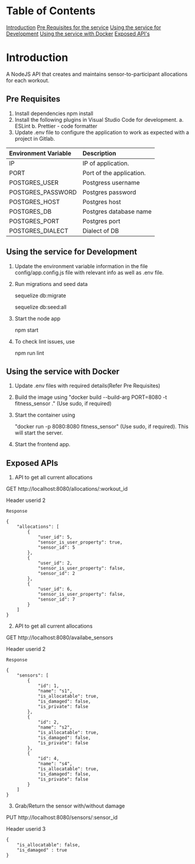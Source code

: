 # Table of Contents

[Introduction](#introduction)
[Pre Requisites for the service](#pre-requisites)
[Using the service for Development](#using-the-service-for-development)
[Using the service with Docker](#using-the-service-with-docker)
[Exposed API's](#exposed-apis)

# Introduction

A NodeJS API that creates and maintains sensor-to-participant allocations for each workout.

## Pre Requisites

1. Install dependencies
   npm install
2. Install the following plugins in Visual Studio Code for development. a. ESLint b. Prettier - code formatter
3. Update .env file to configure the application to work as expected with a project in Gitlab.

| Environment Variable | Description              |
| :------------------- | :----------------------- |
| IP                   | IP of application.       |
| PORT                 | Port of the application. |
| POSTGRES_USER        | Postgress username       |
| POSTGRES_PASSWORD    | Postgres password        |
| POSTGRES_HOST        | Postgres host            |
| POSTGRES_DB          | Postgres database name   |
| POSTGRES_PORT        | Postgres port            |
| POSTGRES_DIALECT     | Dialect of DB            |

## Using the service for Development

1. Update the environment variable information in the file config/app.config.js file with relevant info as well as .env file.

2. Run migrations and seed data

   sequelize db:migrate

   sequelize db:seed:all

3. Start the node app

   npm start

4. To check lint issues, use

   npm run lint

## Using the service with Docker

1. Update .env files with required details(Refer Pre Requisites)

2. Build the image using
   "docker build --build-arg PORT=8080 -t fitness_sensor ." (Use sudo, if required)

3) Start the container using

   "docker run -p 8080:8080 fitness_sensor" (Use sudo, if required). This will start the server.

4) Start the frontend app.

## Exposed APIs

1. API to get all current allocations

GET http://localhost:8080/allocations/:workout_id

Header userid 2

    Response

    {
        "allocations": [
            {
                "user_id": 5,
                "sensor_is_user_property": true,
                "sensor_id": 5
            },
            {
                "user_id": 2,
                "sensor_is_user_property": false,
                "sensor_id": 2
            },
            {
                "user_id": 6,
                "sensor_is_user_property": false,
                "sensor_id": 7
            }
        ]
    }

2. API to get all current allocations

GET http://localhost:8080/availabe_sensors

Header userid 2

    Response

    {
        "sensors": [
            {
                "id": 1,
                "name": "s1",
                "is_allocatable": true,
                "is_damaged": false,
                "is_private": false
            },
            {
                "id": 2,
                "name": "s2",
                "is_allocatable": true,
                "is_damaged": false,
                "is_private": false
            },
            {
                "id": 4,
                "name": "s4",
                "is_allocatable": true,
                "is_damaged": false,
                "is_private": false
            }
        ]
    }

3. Grab/Return the sensor with/without damage

PUT http://localhost:8080/sensors/:sensor_id

Header userid 3

    {
        "is_allocatable": false,
        "is_damaged" : true
    }
